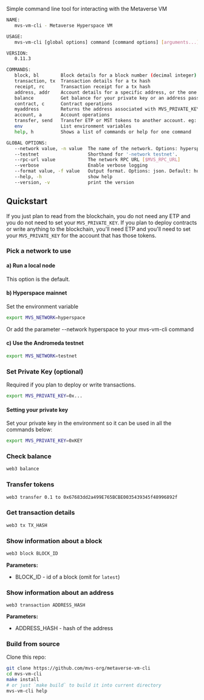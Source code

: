 Simple command line tool for interacting with the Metaverse VM

```sh
NAME:
   mvs-vm-cli - Metaverse Hyperspace VM

USAGE:
   mvs-vm-cli [global options] command [command options] [arguments...]

VERSION:
   0.11.3

COMMANDS:
   block, bl        Block details for a block number (decimal integer) or hash (hexadecimal with 0x prefix). Omit for latest.
   transaction, tx  Transaction details for a tx hash
   receipt, rc      Transaction receipt for a tx hash
   address, addr    Account details for a specific address, or the one corresponding to the private key.
   balance          Get balance for your private key or an address passed in. eg: `balance 0xABC123`
   contract, c      Contract operations
   myaddress        Returns the address associated with MVS_PRIVATE_KEY
   account, a       Account operations
   transfer, send   Transfer ETP or MST tokens to another account. eg: `web3 transfer 10.1 to 0xADDRESS`
   env              List environment variables
   help, h          Shows a list of commands or help for one command

GLOBAL OPTIONS:
   --network value, -n value  The name of the network. Options: hyperspace/testnet/localhost. (default: "localhost") [$MVS_NETWORK]
   --testnet                  Shorthand for '-network testnet'.
   --rpc-url value            The network RPC URL [$MVS_RPC_URL]
   --verbose                  Enable verbose logging
   --format value, -f value   Output format. Options: json. Default: human readable output.
   --help, -h                 show help
   --version, -v              print the version
```

## Quickstart

If you just plan to read from the blockchain, you do not need any ETP and you do not need to set your `MVS_PRIVATE_KEY`. If you plan to deploy contracts or write anything to the blockchain, you'll need ETP and you'll need to set your `MVS_PRIVATE_KEY` for the account that has those tokens.

### Pick a network to use

#### a) Run a local node

This option is the default.

#### b) Hyperspace mainnet

Set the environment variable

```sh
export MVS_NETWORK=hyperspace
```

Or add the parameter --network hyperspace to your mvs-vm-cli command

#### c) Use the Andromeda testnet

```sh
export MVS_NETWORK=testnet
```

### Set Private Key (optional)

Required if you plan to deploy or write transactions.

```sh
export MVS_PRIVATE_KEY=0x...
```

#### Setting your private key

Set your private key in the environment so it can be used in all the commands below:

```sh
export MVS_PRIVATE_KEY=0xKEY
```

### Check balance

```sh
web3 balance
```

### Transfer tokens

```sh
web3 transfer 0.1 to 0x67683dd2a499E765BCBE0035439345f48996892f
```

### Get transaction details

```sh
web3 tx TX_HASH
```

### Show information about a block

```sh
web3 block BLOCK_ID
```

**Parameters:**

- BLOCK_ID - id of a block (omit for `latest`)

### Show information about an address

```sj
web3 transaction ADDRESS_HASH
```

**Parameters:**

* ADDRESS_HASH - hash of the address

### Build from source

Clone this repo:

```sh
git clone https://github.com/mvs-org/metaverse-vm-cli
cd mvs-vm-cli
make install
# or just `make build` to build it into current directory
mvs-vm-cli help
```
